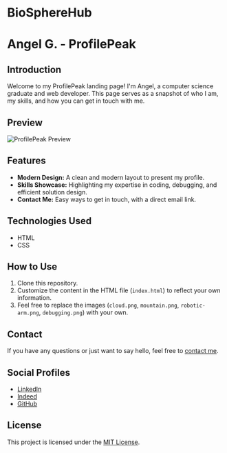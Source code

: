 # BioSphereHub
# Angel G. - ProfilePeak

## Introduction

Welcome to my ProfilePeak landing page! I'm Angel, a computer science graduate and web developer. This page serves as a snapshot of who I am, my skills, and how you can get in touch with me.

## Preview

![ProfilePeak Preview]("/screenshot.jpeg")

## Features

- **Modern Design:** A clean and modern layout to present my profile.
- **Skills Showcase:** Highlighting my expertise in coding, debugging, and efficient solution design.
- **Contact Me:** Easy ways to get in touch, with a direct email link.

## Technologies Used

- HTML
- CSS

## How to Use

1. Clone this repository.
2. Customize the content in the HTML file (`index.html`) to reflect your own information.
3. Feel free to replace the images (`cloud.png`, `mountain.png`, `robotic-arm.png`, `debugging.png`) with your own.

## Contact

If you have any questions or just want to say hello, feel free to [contact me](mailto:v4rqzpv27z@privaterelay.appleid.com).

## Social Profiles

- [LinkedIn](https://www.linkedin.com/in/)
- [Indeed](https://my.indeed.com/)
- [GitHub](https://github.com)

## License

This project is licensed under the [MIT License](LICENSE).
